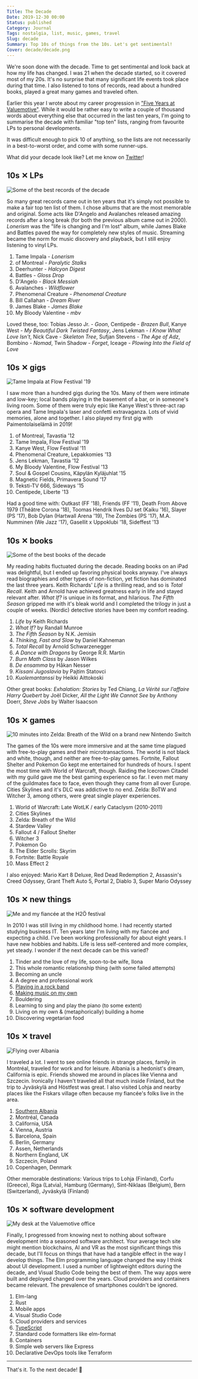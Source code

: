 ```yaml
---
Title: The Decade
Date: 2019-12-30 00:00
Status: published
Category: Journal
Tags: nostalgia, list, music, games, travel
Slug: decade
Summary: Top 10s of things from the 10s. Let's get sentimental!
Cover: decade/decade.png
---
```


We're soon done with the decade. Time to get sentimental and look back at how my life has changed. I was 21 when the decade started, so it covered most of my 20s. It's no surprise that many significant life events took place during that time. I also listened to tons of records, read about a hundred books, played a great many games and traveled often.

Earlier this year I wrote about my career progression in ["Five Years at Valuemotive"][vm]. While it would be rather easy to write a couple of thousand words about everything else that occurred in the last ten years, I'm going to summarise the decade with familiar "top ten" lists, ranging from favourite LPs to personal developments.

It was difficult enough to pick 10 of anything, so the lists are not necessarily in a best-to-worst order, and come with some runner-ups.

What did your decade look like? Let me know on [Twitter][tw]!

## 10s ✕ LPs

![Some of the best records of the decade]({static}/images/decade/lps.jpg)

So many great records came out in ten years that it's simply not possible to make a fair top ten list of them. I chose albums that are the most memorable and original. Some acts like D'Angelo and Avalanches released amazing records after a long break (for both the previous album came out in 2000). _Lonerism_ was the "life is changing and I'm lost" album, while James Blake and Battles paved the way for completely new styles of music. Streaming became the norm for music discovery and playback, but I still enjoy listening to vinyl LPs.

1. Tame Impala - _Lonerism_
1. of Montreal - _Paralytic Stalks_
1. Deerhunter - _Halcyon Digest_
1. Battles - _Gloss Drop_
1. D'Angelo - _Black Messiah_
1. Avalanches - _Wildflower_
1. Phenomenal Creature - _Phenomenal Creature_
1. Bill Callahan - _Dream River_
1. James Blake - _James Blake_
1. My Bloody Valentine - _mbv_

Loved these, too: Tobias Jesso Jr. - _Goon_, Centipede - _Brazen Bull_, Kanye West - _My Beautiful Dark Twisted Fantasy_, Jens Lekman - _I Know What Love Isn't_, Nick Cave - _Skeleton Tree_, Sufjan Stevens - _The Age of Adz_, Bombino - _Nomad_, Twin Shadow - _Forget_, Iceage - _Plowing Into the Field of Love_

## 10s ✕ gigs

![Tame Impala at Flow Festival '19]({static}/images/decade/gigs.jpg)

I saw more than a hundred gigs during the 10s. Many of them were intimate and low-key; local bands playing in the basement of a bar, or in someone's living room. Some of them were truly epic like Kanye West's three-act rap opera and Tame Impala's laser and confetti extravaganza. Lots of vivid memories, alone and together. I also played my first gig with Paimentolaiselämä in 2019!

1. of Montreal, Tavastia '12
1. Tame Impala, Flow Festival '19
1. Kanye West, Flow Festival '11
1. Phenomenal Creature, Lepakkomies '13
1. Jens Lekman, Tavastia '12
1. My Bloody Valentine, Flow Festival '13
1. Soul & Gospel Cousins, Käpylän Kyläjuhlat '15
1. Magnetic Fields, Primavera Sound '17
1. Teksti-TV 666, Sideways '15
1. Centipede, Liberte '13

Had a good time with: Outkast (FF '18), Friends (FF '11), Death From Above 1979 (Théâtre Corona '18), Toomas Hendrik Ilves DJ set (Kaiku '16), Slayer (PS '17), Bob Dylan (Hartwall Arena '19), The Zombies (PS '17), M.A. Numminen (We Jazz '17), Gasellit x Uppoklubi '18, Sideffest '13

## 10s ✕ books

![Some of the best books of the decade]({static}/images/decade/books.jpg)

My reading habits fluctuated during the decade. Reading books on an iPad was delightful, but I ended up favoring physical books anyway. I've always read biographies and other types of non-fiction, yet fiction has dominated the last three years. Keith Richards' _Life_ is a thrilling read, and so is _Total Recall_. Keith and Arnold have achieved greatness early in life and stayed relevant after. _What If?_ is unique in its format, and hilarious. _The Fifth Season_ gripped me with it's bleak world and I completed the trilogy in just a couple of weeks. (Nordic) detective stories have been my comfort reading.

1. _Life_ by Keith Richards
1. _What If?_ by Randall Munroe
1. _The Fifth Season_ by N.K. Jemisin
1. _Thinking, Fast and Slow_ by Daniel Kahneman
1. _Total Recall_ by Arnold Schwarzenegger
1. _A Dance with Dragons_ by George R.R. Martin
1. _Burn Math Class_ by Jason Wilkes
1. _De ensamma_ by Håkan Nesser
1. _Kissani Jugoslavia_ by Pajtim Statovci
1. _Kuolemantanssi_ by Heikki Aittokoski

Other great books: _Exhalation: Stories_ by Ted Chiang, _La Vérité sur l'affaire Harry Quebert_ by Joël Dicker, _All the Light We Cannot See_ by Anthony Doerr, _Steve Jobs_ by Walter Isaacson

## 10s ✕ games

![10 minutes into Zelda: Breath of the Wild on a brand new Nintendo Switch]({static}/images/decade/games.jpg)

The games of the 10s were more immersive and at the same time plagued with free-to-play games and their microtransactions. The world is not black and white, though, and neither are free-to-play games. Fortnite, Fallout Shelter and Pokemon Go kept me entertained for hundreds of hours. I spent the most time with World of Warcraft, though. Raiding the Icecrown Citadel with my guild gave me the best gaming experience so far. I even met many of the guildmates face to face, even though they came from all over Europe. Cities Skylines and it's DLC was addictive to no end. Zelda: BoTW and Witcher 3, among others, were great single player experiences.

1. World of Warcraft: Late WotLK / early Cataclysm (2010-2011)
1. Cities Skylines
1. Zelda: Breath of the Wild
1. Stardew Valley
1. Fallout 4 / Fallout Shelter
1. Witcher 3
1. Pokemon Go
1. The Elder Scrolls: Skyrim
1. Fortnite: Battle Royale
1. Mass Effect 2

I also enjoyed: Mario Kart 8 Deluxe, Red Dead Redemption 2, Assassin's Creed Odyssey, Grant Theft Auto 5, Portal 2, Diablo 3, Super Mario Odyssey

## 10s ✕ new things

![Me and my fiancée at the H2Ö festival]({static}/images/decade/newthings.jpg)

In 2010 I was still living in my childhood home. I had recently started studying business IT. Ten years later I'm living with my fiancée and expecting a child. I've been working professionally for about eight years. I have new hobbies and habits. Life is less self-centered and more complex, yet steady. I wonder if the next decade can be this varied?

1. Tinder and the love of my life, soon-to-be wife, Ilona
1. This whole romantic relationship thing (with some failed attempts)
1. Becoming an uncle
1. A degree and professional work
1. [Playing in a rock band][pe]
1. [Making music on my own][butsku]
1. Bouldering
1. Learning to sing and play the piano (to some extent)
1. Living on my own & (metaphorically) building a home
1. Discovering vegetarian food

## 10s ✕ travel

![Flying over Albania]({static}/images/decade/travel.jpg)

I traveled a lot. I went to see online friends in strange places, family in Montréal, traveled for work and for leisure. Albania is a hedonist's dream, California is epic. Friends showed me around in places like Vienna and Szczecin. Ironically I haven't traveled all that much inside Finland, but the trip to Jyväskylä and Höstfest was great. I also visited Lohja and nearby places like the Fiskars village often because my fiancée's folks live in the area.

1. [Southern Albania][albania]
1. Montréal, Canada
1. California, USA
1. Vienna, Austria
1. Barcelona, Spain
1. Berlin, Germany
1. Assen, Netherlands
1. Northern England, UK
1. Szczecin, Poland
1. Copenhagen, Denmark

Other memorable destinations: Various trips to Lohja (Finland), Corfu (Greece), Riga (Latvia), Hamburg (Germany), Sint-Niklaas (Belgium), Bern (Switzerland), Jyväskylä (Finland)

## 10s ✕ software development

![My desk at the Valuemotive office]({static}/images/decade/sw.jpg)

Finally, I progressed from knowing next to nothing about software development into a seasoned software architect. Your average tech site might mention blockchains, AI and VR as the most significant things this decade, but I'll focus on things that have had a tangible effect in the way I develop things. The Elm programming language changed the way I think about UI development. I used a number of lightweight editors during the decade, and Visual Studio Code being the best of them. The way apps were built and deployed changed over the years. Cloud providers and containers became relevant. The prevalence of smartphones couldn't be ignored.

1. Elm-lang
1. Rust
1. Mobile apps
1. Visual Studio Code
1. Cloud providers and services
1. [TypeScript][ts]
1. Standard code formatters like elm-format
1. Containers
1. Simple web servers like Express
1. Declarative DevOps tools like Terraform

---

That's it. To the next decade! 🥂

[albania]: /albania
[ts]: /typescript-union-types
[pe]: /paimentolaiselama
[butsku]: https://butsku.bandcamp.com/
[tw]: https://twitter.com/MatiasKlemola
[vm]: /five-years-at-valuemotive
